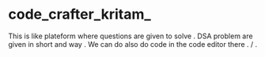 ﻿# code_crafter_kritam_

This is like plateform where questions are given to solve . DSA  problem are given in short and way . We can do also do code in the code editor there . /
.
